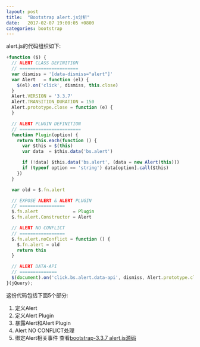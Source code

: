 ```yaml
---
layout: post
title:  "Bootstrap alert.js分析"
date:   2017-02-07 19:00:05 +0800
categories: bootstrap
---
```

alert.js的代码组织如下:

```javascript
+function ($) {
  // ALERT CLASS DEFINITION
  // ======================
  var dismiss = '[data-dismiss="alert"]'
  var Alert   = function (el) {
    $(el).on('click', dismiss, this.close)
  }
  Alert.VERSION = '3.3.7'
  Alert.TRANSITION_DURATION = 150
  Alert.prototype.close = function (e) {
  }

  // ALERT PLUGIN DEFINITION
  // =======================
  function Plugin(option) {
    return this.each(function () {
      var $this = $(this)
      var data  = $this.data('bs.alert')

      if (!data) $this.data('bs.alert', (data = new Alert(this)))
      if (typeof option == 'string') data[option].call($this)
    })
  }

  var old = $.fn.alert

  // EXPOSE ALERT & ALERT PLUGIN
  // =================
  $.fn.alert             = Plugin
  $.fn.alert.Constructor = Alert

  // ALERT NO CONFLICT
  // =================
  $.fn.alert.noConflict = function () {
    $.fn.alert = old
    return this
  }

  // ALERT DATA-API
  // ==============
  $(document).on('click.bs.alert.data-api', dismiss, Alert.prototype.close)
}(jQuery);
```

这份代码包括下面5个部分:
1. 定义Alert
2. 定义Alert Plugin
3. 暴露Alert和Alert Plugin
4. Alert NO CONFLICT处理
5. 绑定Alert相关事件
查看[bootstrap-3.3.7 alert.js源码][alert-js]

[alert-js]: https://raw.githubusercontent.com/twbs/bootstrap/v3-dev/js/alert.js
